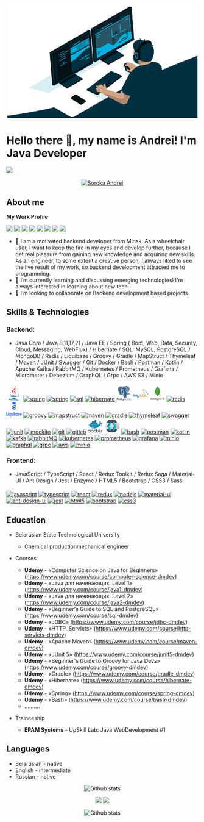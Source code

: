 <div align="center">
<img src="assets/user.gif" width="500px" alt="Soroka Andrei">
</div>

# Hello there 👋, my name is Andrei! I'm Java Developer #

[![](https://komarev.com/ghpvc/?username=JavaCoDED78&label=Profile%20views&color=0e75b6&style=flat)](https://github.com/JavaCoDED78)

<p align="center"> <a href="https://github.com/ryo-ma/github-profile-trophy"><img src="https://github-profile-trophy.vercel.app/?username=JavaCoDED78&theme=nord" alt="Soroka Andrei" /></a> </p>

## **About me** ##

**My Work Profile**

[![](https://img.shields.io/badge/-LinkedIn-blue?logo=linkedin&logoColor=white)](https://www.linkedin.com/in/javacoded78/)
[![](https://img.shields.io/badge/-Discord-5662F5?logo=discord&logoColor=white)](https://discordapp.com/users/762913229772292126/)
<a href="viber://chat?number=%2B375291406806" target="_blank" rel="noreferrer">![](https://img.shields.io/badge/-Viber-7360F2?logo=viber&logoColor=white)</a>
[![](https://img.shields.io/badge/-WhatsApp-27d045?logo=whatsapp&logoColor=white)](https://api.whatsapp.com/send?phone=375291406806)
[![](https://img.shields.io/badge/-Telegram-33B0E2?logo=telegram&logoColor=white)](https://t.me/androseto)
[![](https://img.shields.io/badge/-Skype-0091D2?logo=skype&logoColor=white&)](skype:androsor99?chat)
[![](https://img.shields.io/badge/-Gmail-dd4e42?logo=gmail&logoColor=white)](mailto:javaded78@gmail.com)
[![](https://img.shields.io/badge/-StackOverflow-e7700d?logo=stackoverflow&logoColor=white)](https://stackoverflow.com/users/25639184/andrei-soroka)


- 🔭 I am a motivated backend developer from Minsk. As a wheelchair user, I want to keep the fire in my eyes and develop
further, because I get real pleasure from gaining new knowledge and acquiring new skills. As an engineer, to some extent
a creative person, I always liked to see the live result of my work, so backend development attracted me to programming.
- 🌱 I’m currently learning and discussing emerging technologies! I'm always interested in learning about new tech.
- 👯 I’m looking to collaborate on Backend development based projects.

## **Skills & Technologies** ##

### Backend:
- Java Core / Java 8,11,17,21 / Java EE / Spring ( Boot, Web, Data, Security, Cloud, Messaging, WebFlux) / Hibernate / SQL: MySQL,
  PostgreSQL / MongoDB / Redis / Liquibase / Groovy / Gradle / MapStruct / Thymeleaf / Maven / JUnit / Swagger / Git / Docker / Bash / Postman /
Kotlin / Apache Kafka / RabbitMQ / Kubernetes / Prometheus / Grafana / Micrometer / Debezium / GraphQL / Grpc / AWS S3 / Minio 

####

<a href="https://www.java.com" target="_blank" rel="noreferrer"> <img src="https://raw.githubusercontent.com/devicons/devicon/master/icons/java/java-original.svg" alt="java" width="40" height="40"/></a>
<a href="https://spring.io/" target="_blank" rel="noreferrer"> <img src="https://www.vectorlogo.zone/logos/springio/springio-icon.svg" alt="spring" width="40" height="40"/></a>
<a href="https://spring.io/" target="_blank" rel="noreferrer"> <img src="https://miro.medium.com/v2/resize:fit:856/1*CIHazLUXhBCxiho2mE2glQ.png" alt="spring" width="40" height="40"/></a>
<a href="https://www.postgresql.org" target="_blank" rel="noreferrer"> <img src="https://raw.githubusercontent.com/benc-uk/icon-collection/master/azure-patterns/sql-edge.svg" alt="sql" width="40" height="40"/></a>
<a href="https://hibernate.org/" target="_blank" rel="noreferrer"> <img src="https://www.vectorlogo.zone/logos/hibernate/hibernate-icon.svg" alt="hibernate" width="40" height="40"/></a>
<a href="https://www.postgresql.org" target="_blank" rel="noreferrer"> <img src="https://raw.githubusercontent.com/devicons/devicon/master/icons/postgresql/postgresql-original-wordmark.svg" alt="postgresql" width="40" height="40"/></a> 
<a href="https://www.mysql.com/" target="_blank" rel="noreferrer"> <img src="https://raw.githubusercontent.com/devicons/devicon/master/icons/mysql/mysql-original-wordmark.svg" alt="mysql" width="40" height="40"/></a>
<a href="https://www.mongodb.com/" target="_blank" rel="noreferrer"> <img src="https://raw.githubusercontent.com/devicons/devicon/master/icons/mongodb/mongodb-original-wordmark.svg" alt="mongodb" width="40" height="40"/></a>
<a href="https://redis.io/" target="_blank" rel="noreferrer"> <img src="https://www.vectorlogo.zone/logos/redis/redis-icon.svg" alt="redis" width="40" height="40"/></a>
<a href="https://www.liquibase.com/" target="_blank" rel="noreferrer"> <img src="https://raw.githubusercontent.com/cncf/landscape/b1f3bfaaca9602b0b3d4303a3240356b51b94557/hosted_logos/liquibase.svg" alt="liquibase" width="40" height="40"/></a>
<a href="https://groovy-lang.org/" target="_blank" rel="noreferrer"> <img src="https://cdn.jsdelivr.net/gh/devicons/devicon@latest/icons/groovy/groovy-original.svg" alt="groovy" width="40" height="40"/></a>
<a href="https://mapstruct.org/" target="_blank" rel="noreferrer"> <img src="https://avatars.githubusercontent.com/u/4086779?s=200&v=4" alt="mapstruct" width="40" height="40"/></a>
<a href="https://maven.apache.org/" target="_blank" rel="noreferrer"> <img src="https://www.vectorlogo.zone/logos/apache_maven/apache_maven-icon.svg" alt="maven" width="40" height="40"/></a>
<a href="https://gradle.org/" target="_blank" rel="noreferrer"> <img src="https://www.vectorlogo.zone/logos/gradle/gradle-icon.svg" alt="gradle" width="40" height="40"/></a>
<a href="https://www.thymeleaf.org/" target="_blank" rel="noreferrer"> <img src="https://www.thymeleaf.org/images/thymeleaf.png" alt="thymeleaf" width="40" height="40"/></a>
<a href="https://swagger.io" target="_blank" rel="noreferrer"> <img src="https://raw.githubusercontent.com/pheralb/svgl/7e0bb11c004829fe30b1cc7c16f96f71637e5f97/static/library/swagger.svg" alt="swagger" width="40" height="40"/></a>
<a href="https://junit.org/junit5/" target="_blank" rel="noreferrer"> <img src="https://junit.org/junit5/assets/img/junit5-logo.png" alt="junit" width="40" height="40"/></a>
<a href="https://site.mockito.org/" target="_blank" rel="noreferrer"> <img src="https://www.logicbig.com/tutorials/unit-testing/mockito/images/mockito.png" alt="mockito" width="40" height="40"/></a>
<a href="https://git-scm.com/" target="_blank" rel="noreferrer"> <img src="https://www.vectorlogo.zone/logos/git-scm/git-scm-icon.svg" alt="git" width="40" height="40"/></a>
<a href="https://gitlab.com/" target="_blank" rel="noreferrer"> <img src="https://www.vectorlogo.zone/logos/gitlab/gitlab-icon.svg" alt="gitlab" width="40" height="40"/></a>
<a href="https://www.docker.com/" target="_blank" rel="noreferrer"> <img src="https://raw.githubusercontent.com/devicons/devicon/master/icons/docker/docker-original-wordmark.svg" alt="docker" width="40" height="40"/></a>
<a href="https://www.keycloak.org/" target="_blank" rel="noreferrer"> <img src="https://raw.githubusercontent.com/walkxcode/dashboard-icons/dd34fba44b97d3d5753dda032487890cb6fa5879/svg/keycloak.svg" alt="keycloak" width="40" height="40"/></a>
<a href="https://www.gnu.org/software/bash/" target="_blank" rel="noreferrer"> <img src="https://upload.vectorlogo.zone/logos/gnu_bash/images/66582b8e-a291-4a1b-b89c-76628277a33b.svg" alt="bash" width="40" height="40"/></a> 
<a href="https://postman.com" target="_blank" rel="noreferrer"> <img src="https://www.vectorlogo.zone/logos/getpostman/getpostman-icon.svg" alt="postman" width="40" height="40"/></a>
<a href="https://kotlinlang.org/" target="_blank" rel="noreferrer"> <img src="https://raw.githubusercontent.com/danielcranney/readme-generator/main/public/icons/skills/kotlin-colored.svg" alt="kotlin" width="40" height="40"/></a>
<a href="https://kafka.apache.org/" target="_blank" rel="noreferrer"> <img src="https://www.vectorlogo.zone/logos/apache_kafka/apache_kafka-icon.svg" alt="kafka" width="40" height="40"/></a>
<a href="https://www.rabbitmq.com/" target="_blank" rel="noreferrer"> <img src="https://www.vectorlogo.zone/logos/rabbitmq/rabbitmq-icon.svg" alt="rabbitMQ" width="40" height="40"/></a>
<a href="https://kubernetes.io/" target="_blank" rel="noreferrer"> <img src="https://www.vectorlogo.zone/logos/kubernetes/kubernetes-icon.svg" alt="kubernetes" width="40" height="40"/></a>
<a href="https://prometheus.io/" target="_blank" rel="noreferrer"> <img src="https://www.vectorlogo.zone/logos/prometheusio/prometheusio-icon.svg" alt="prometheus" width="40" height="40"/></a>
<a href="https://grafana.com/" target="_blank" rel="noreferrer"> <img src="https://www.vectorlogo.zone/logos/grafana/grafana-icon.svg" alt="grafana" width="40" height="40"/></a>
<a href="https://debezium.io/" target="_blank" rel="noreferrer"> <img src="https://www.vectorlogo.zone/logos/debeziumio/debeziumio-icon.svg" alt="minio" width="40" height="40"/></a>
<a href="https://graphql.org/" target="_blank" rel="noreferrer"> <img src="https://www.vectorlogo.zone/logos/graphql/graphql-icon.svg" alt="graphql" width="40" height="40"/></a>
<a href="https://grpc.io/" target="_blank" rel="noreferrer"> <img src="https://www.vectorlogo.zone/logos/grpcio/grpcio-icon.svg" alt="grpc" width="40" height="40"/></a>
<a href="https://aws.amazon.com/" target="_blank" rel="noreferrer"> <img src="https://upload.wikimedia.org/wikipedia/commons/b/bc/Amazon-S3-Logo.svg" alt="aws" width="40" height="40"/></a>
<a href="https://min.io/" target="_blank" rel="noreferrer"> <img src="https://min.io/resources/img/logo/MINIO_Bird.png" alt="minio" width="40" height="40"/></a>


### Frontend:
+ JavaScript / TypeScript / React / Redux Toolkit / Redux Saga / Material-UI / Ant Design / Jest /
  Enzyme / HTML5 / Bootstrap / CSS3 / Sass

####
  <a href="https://www.javascript.com/" target="_blank" rel="noreferrer"> <img src="https://www.vectorlogo.zone/logos/javascript/javascript-icon.svg" alt="javascript" width="40" height="40"/></a>
  <a href="https://www.typescriptlang.org/" target="_blank" rel="noreferrer"> <img src="https://www.vectorlogo.zone/logos/typescriptlang/typescriptlang-icon.svg" alt="typescript" width="40" height="40"/></a> 
  <a href="https://ru.legacy.reactjs.org/" target="_blank" rel="noreferrer"> <img src="https://www.vectorlogo.zone/logos/reactjs/reactjs-icon.svg" alt="react" width="40" height="40"/></a>
  <a href="https://redux.js.org/" target="_blank" rel="noreferrer"> <img src="https://www.vectorlogo.zone/logos/js_redux/js_redux-icon.svg" alt="redux" width="40" height="40"/></a> 
  <a href="https://nodejs.org/" target="_blank" rel="noreferrer"> <img src="https://www.vectorlogo.zone/logos/nodejs/nodejs-icon.svg" alt="nodejs" width="40" height="40"/></a>
  <a href="https://mui.com/" target="_blank" rel="noreferrer"> <img src="https://raw.githubusercontent.com/danielcranney/readme-generator/main/public/icons/skills/materialui-colored.svg" alt="material-ui" width="40" height="40"/></a>
  <a href="https://ant.design/" target="_blank" rel="noreferrer"> <img src="https://gw.alipayobjects.com/zos/rmsportal/KDpgvguMpGfqaHPjicRK.svg" alt="ant-design-ui" width="40" height="40"/></a>
  <a href="https://jestjs.io/" target="_blank" rel="noreferrer"> <img src="https://www.vectorlogo.zone/logos/jestjsio/jestjsio-icon.svg" alt="jest" width="40" height="40"/></a>
  <a href="https://html.spec.whatwg.org/multipage/" target="_blank" rel="noreferrer"> <img src="https://www.vectorlogo.zone/logos/w3_html5/w3_html5-icon.svg" alt="html5" width="40" height="40"/></a>
  <a href="https://getbootstrap.com/" target="_blank" rel="noreferrer"> <img src="https://www.vectorlogo.zone/logos/getbootstrap/getbootstrap-icon.svg" alt="bootstrap" width="40" height="40"/></a> 
  <a href="https://www.w3.org/Style/CSS/Overview.ru.html" target="_blank" rel="noreferrer"> <img src="https://www.svgrepo.com/show/349330/css3.svg" alt="css3" width="40" height="40"/></a>


## **Education** ##

* Belarusian State Technological University
    + Chemical productionmechanical engineer
* Courses
    + **Udemy** - «Computer Science on Java for Beginners» (https://www.udemy.com/course/computer-science-dmdev)
    + **Udemy** - «Java для начинающих. Level 1» (https://www.udemy.com/course/java1-dmdev)
    + **Udemy** - «Java для начинающих. Level 2» (https://www.udemy.com/course/java2-dmdev)
    + **Udemy** - «Beginner's Guide to SQL and PostgreSQL» (https://www.udemy.com/course/sql-dmdev)
    + **Udemy** - «JDBC» (https://www.udemy.com/course/jdbc-dmdev)
    + **Udemy** - «HTTP. Servlets» (https://www.udemy.com/course/http-servlets-dmdev)
    + **Udemy** - «Apache Maven» (https://www.udemy.com/course/maven-dmdev)
    + **Udemy** - «JUnit 5» (https://www.udemy.com/course/junit5-dmdev)
    + **Udemy** - «Beginner's Guide to Groovy for Java Devs» (https://www.udemy.com/course/groovy-dmdev)
    + **Udemy** - «Gradle» (https://www.udemy.com/course/gradle-dmdev)
    + **Udemy** - «Hibernate» (https://www.udemy.com/course/hibernate-dmdev)
    + **Udemy** - «Spring» (https://www.udemy.com/course/spring-dmdev)
    + **Udemy** - «Bash» (https://www.udemy.com/course/bash-dmdev)
    + ..........

* Traineeship
    + **EPAM Systems** - UpSkill Lab: Java WebDevelopment #1

## **Languages** ##

* Belarusian - native
* English - intermediate
* Russian - native

<p align="center">
  <img src="https://github-profile-summary-cards.vercel.app/api/cards/profile-details?username=JavaCoDED78&theme=nord_dark" alt="Github stats">
</p>

<p align="center">
<img src="https://github-readme-stats.vercel.app/api?username=JavaCoDED78&show_icons=true&theme=nord&" />
<img src="https://github-readme-stats.vercel.app/api/top-langs?username=JavaCoDED78&show_icons=true&theme=nord&&locale=en&layout=compact" width="355"/>
</p>

<p align="center">
  <img src="https://github-readme-streak-stats.herokuapp.com?user=JavaCoDED78&theme=nord" alt="Github stats">
</p>
